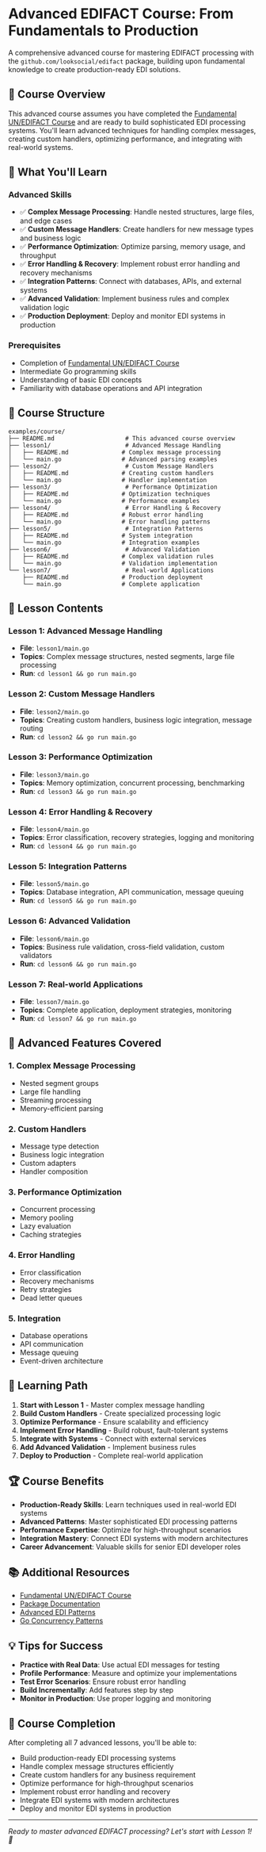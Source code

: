 # Advanced EDIFACT Course: From Fundamentals to Production

A comprehensive advanced course for mastering EDIFACT processing with the `github.com/looksocial/edifact` package, building upon fundamental knowledge to create production-ready EDI solutions.

## 🎯 Course Overview

This advanced course assumes you have completed the [Fundamental UN/EDIFACT Course](./fundamental_un_edifact) and are ready to build sophisticated EDI processing systems. You'll learn advanced techniques for handling complex messages, creating custom handlers, optimizing performance, and integrating with real-world systems.

## 🚀 What You'll Learn

### Advanced Skills
- ✅ **Complex Message Processing**: Handle nested structures, large files, and edge cases
- ✅ **Custom Message Handlers**: Create handlers for new message types and business logic
- ✅ **Performance Optimization**: Optimize parsing, memory usage, and throughput
- ✅ **Error Handling & Recovery**: Implement robust error handling and recovery mechanisms
- ✅ **Integration Patterns**: Connect with databases, APIs, and external systems
- ✅ **Advanced Validation**: Implement business rules and complex validation logic
- ✅ **Production Deployment**: Deploy and monitor EDI systems in production

### Prerequisites
- Completion of [Fundamental UN/EDIFACT Course](./fundamental_un_edifact)
- Intermediate Go programming skills
- Understanding of basic EDI concepts
- Familiarity with database operations and API integration

## 📁 Course Structure

```
examples/course/
├── README.md                    # This advanced course overview
├── lesson1/                     # Advanced Message Handling
│   ├── README.md               # Complex message processing
│   └── main.go                 # Advanced parsing examples
├── lesson2/                     # Custom Message Handlers
│   ├── README.md               # Creating custom handlers
│   └── main.go                 # Handler implementation
├── lesson3/                     # Performance Optimization
│   ├── README.md               # Optimization techniques
│   └── main.go                 # Performance examples
├── lesson4/                     # Error Handling & Recovery
│   ├── README.md               # Robust error handling
│   └── main.go                 # Error handling patterns
├── lesson5/                     # Integration Patterns
│   ├── README.md               # System integration
│   └── main.go                 # Integration examples
├── lesson6/                     # Advanced Validation
│   ├── README.md               # Complex validation rules
│   └── main.go                 # Validation implementation
└── lesson7/                     # Real-world Applications
    ├── README.md               # Production deployment
    └── main.go                 # Complete application
```

## 📖 Lesson Contents

### Lesson 1: Advanced Message Handling
- **File**: `lesson1/main.go`
- **Topics**: Complex message structures, nested segments, large file processing
- **Run**: `cd lesson1 && go run main.go`

### Lesson 2: Custom Message Handlers
- **File**: `lesson2/main.go`
- **Topics**: Creating custom handlers, business logic integration, message routing
- **Run**: `cd lesson2 && go run main.go`

### Lesson 3: Performance Optimization
- **File**: `lesson3/main.go`
- **Topics**: Memory optimization, concurrent processing, benchmarking
- **Run**: `cd lesson3 && go run main.go`

### Lesson 4: Error Handling & Recovery
- **File**: `lesson4/main.go`
- **Topics**: Error classification, recovery strategies, logging and monitoring
- **Run**: `cd lesson4 && go run main.go`

### Lesson 5: Integration Patterns
- **File**: `lesson5/main.go`
- **Topics**: Database integration, API communication, message queuing
- **Run**: `cd lesson5 && go run main.go`

### Lesson 6: Advanced Validation
- **File**: `lesson6/main.go`
- **Topics**: Business rule validation, cross-field validation, custom validators
- **Run**: `cd lesson6 && go run main.go`

### Lesson 7: Real-world Applications
- **File**: `lesson7/main.go`
- **Topics**: Complete application, deployment strategies, monitoring
- **Run**: `cd lesson7 && go run main.go`

## 🔧 Advanced Features Covered

### 1. Complex Message Processing
- Nested segment groups
- Large file handling
- Streaming processing
- Memory-efficient parsing

### 2. Custom Handlers
- Message type detection
- Business logic integration
- Custom adapters
- Handler composition

### 3. Performance Optimization
- Concurrent processing
- Memory pooling
- Lazy evaluation
- Caching strategies

### 4. Error Handling
- Error classification
- Recovery mechanisms
- Retry strategies
- Dead letter queues

### 5. Integration
- Database operations
- API communication
- Message queuing
- Event-driven architecture

## 🎯 Learning Path

1. **Start with Lesson 1** - Master complex message handling
2. **Build Custom Handlers** - Create specialized processing logic
3. **Optimize Performance** - Ensure scalability and efficiency
4. **Implement Error Handling** - Build robust, fault-tolerant systems
5. **Integrate with Systems** - Connect with external services
6. **Add Advanced Validation** - Implement business rules
7. **Deploy to Production** - Complete real-world application

## 🏆 Course Benefits

- **Production-Ready Skills**: Learn techniques used in real-world EDI systems
- **Advanced Patterns**: Master sophisticated EDI processing patterns
- **Performance Expertise**: Optimize for high-throughput scenarios
- **Integration Mastery**: Connect EDI systems with modern architectures
- **Career Advancement**: Valuable skills for senior EDI developer roles

## 📚 Additional Resources

- [Fundamental UN/EDIFACT Course](./fundamental_un_edifact)
- [Package Documentation](../../README.md)
- [Advanced EDI Patterns](https://www.unece.org/cefact/edifact/welcome.html)
- [Go Concurrency Patterns](https://golang.org/doc/effective_go.html#concurrency)

## 💡 Tips for Success

- **Practice with Real Data**: Use actual EDI messages for testing
- **Profile Performance**: Measure and optimize your implementations
- **Test Error Scenarios**: Ensure robust error handling
- **Build Incrementally**: Add features step by step
- **Monitor in Production**: Use proper logging and monitoring

## 🎉 Course Completion

After completing all 7 advanced lessons, you'll be able to:

- Build production-ready EDI processing systems
- Handle complex message structures efficiently
- Create custom handlers for any business requirement
- Optimize performance for high-throughput scenarios
- Implement robust error handling and recovery
- Integrate EDI systems with modern architectures
- Deploy and monitor EDI systems in production

---

*Ready to master advanced EDIFACT processing? Let's start with Lesson 1! 🚀* 